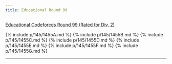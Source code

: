 ```yaml
---
title: Educational Round 99
---
```


[Educational Codeforces Round 99 (Rated for Div. 2)](https://codeforces.com/contest/1455)

{% include p/145/1455A.md %}
{% include p/145/1455B.md %}
{% include p/145/1455C.md %}
{% include p/145/1455D.md %}
{% include p/145/1455E.md %}
{% include p/145/1455F.md %}
{% include p/145/1455G.md %}

* * *

<object data='notes/Edu-99.pdf' width='1000' height='1000' type='application/pdf'/>
